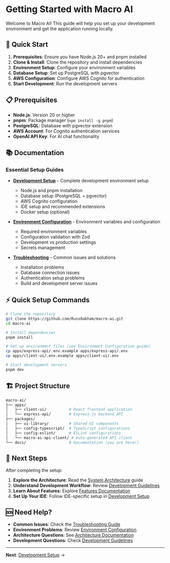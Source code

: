 # Getting Started with Macro AI

Welcome to Macro AI! This guide will help you set up your development environment and get the application running locally.

## 🚀 Quick Start

1. **Prerequisites**: Ensure you have Node.js 20+ and pnpm installed
2. **Clone & Install**: Clone the repository and install dependencies
3. **Environment Setup**: Configure your environment variables
4. **Database Setup**: Set up PostgreSQL with pgvector
5. **AWS Configuration**: Configure AWS Cognito for authentication
6. **Start Development**: Run the development servers

## 📋 Prerequisites

- **Node.js**: Version 20 or higher
- **pnpm**: Package manager (`npm install -g pnpm`)
- **PostgreSQL**: Database with pgvector extension
- **AWS Account**: For Cognito authentication services
- **OpenAI API Key**: For AI chat functionality

## 📚 Documentation

### Essential Setup Guides

- **[Development Setup](./development-setup.md)** - Complete development environment setup

  - Node.js and pnpm installation
  - Database setup (PostgreSQL + pgvector)
  - AWS Cognito configuration
  - IDE setup and recommended extensions
  - Docker setup (optional)

- **[Environment Configuration](./environment-configuration.md)** - Environment variables and configuration

  - Required environment variables
  - Configuration validation with Zod
  - Development vs production settings
  - Secrets management

- **[Troubleshooting](./troubleshooting.md)** - Common issues and solutions
  - Installation problems
  - Database connection issues
  - Authentication setup problems
  - Build and development server issues

## ⚡ Quick Setup Commands

```bash
# Clone the repository
git clone https://github.com/RussOakham/macro-ai.git
cd macro-ai

# Install dependencies
pnpm install

# Set up environment files (see Environment Configuration guide)
cp apps/express-api/.env.example apps/express-api/.env
cp apps/client-ui/.env.example apps/client-ui/.env

# Start development servers
pnpm dev
```

## 🏗️ Project Structure

```bash
macro-ai/
├── apps/
│   ├── client-ui/          # React frontend application
│   └── express-api/        # Express.js backend API
├── packages/
│   ├── ui-library/         # Shared UI components
│   ├── config-typescript/  # TypeScript configurations
│   ├── config-eslint/      # ESLint configurations
│   └── macro-ai-api-client/ # Auto-generated API client
└── docs/                   # Documentation (you are here!)
```

## 🔗 Next Steps

After completing the setup:

1. **Explore the Architecture**: Read the [System Architecture](../architecture/system-architecture.md) guide
2. **Understand Development Workflow**: Review [Development Guidelines](../development/README.md)
3. **Learn About Features**: Explore [Features Documentation](../features/README.md)
4. **Set Up Your IDE**: Follow IDE-specific setup in [Development Setup](./development-setup.md)

## 🆘 Need Help?

- **Common Issues**: Check the [Troubleshooting Guide](./troubleshooting.md)
- **Environment Problems**: Review [Environment Configuration](./environment-configuration.md)
- **Architecture Questions**: See [Architecture Documentation](../architecture/README.md)
- **Development Questions**: Check [Development Guidelines](../development/README.md)

---

**Next**: [Development Setup](./development-setup.md) →
